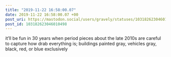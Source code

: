 ```yaml
---
title: "2019-11-22 16:58:00.07"
date: 2019-11-22 16:58:00.07 +00
post_uri: https://mastodon.social/users/gravely/statuses/103182623046010498
post_id: 103182623046010498
---
```

it’ll be fun in 30 years when period pieces about the late 2010s are careful to capture how drab everything is; buildings painted gray, vehicles gray, black, red, or blue exclusively



